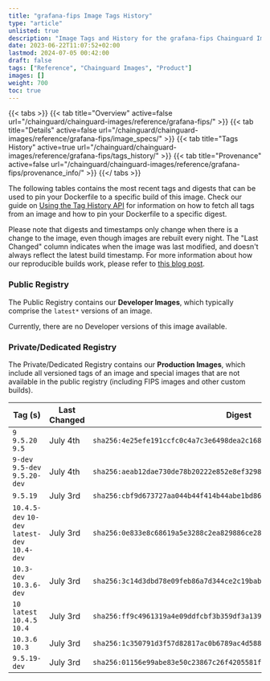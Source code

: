 ```yaml
---
title: "grafana-fips Image Tags History"
type: "article"
unlisted: true
description: "Image Tags and History for the grafana-fips Chainguard Image"
date: 2023-06-22T11:07:52+02:00
lastmod: 2024-07-05 00:42:00
draft: false
tags: ["Reference", "Chainguard Images", "Product"]
images: []
weight: 700
toc: true
---
```


{{< tabs >}}
{{< tab title="Overview" active=false url="/chainguard/chainguard-images/reference/grafana-fips/" >}}
{{< tab title="Details" active=false url="/chainguard/chainguard-images/reference/grafana-fips/image_specs/" >}}
{{< tab title="Tags History" active=true url="/chainguard/chainguard-images/reference/grafana-fips/tags_history/" >}}
{{< tab title="Provenance" active=false url="/chainguard/chainguard-images/reference/grafana-fips/provenance_info/" >}}
{{</ tabs >}}

The following tables contains the most recent tags and digests that can be used to pin your Dockerfile to a specific build of this image. Check our guide on [Using the Tag History API](/chainguard/chainguard-images/using-the-tag-history-api/) for information on how to fetch all tags from an image and how to pin your Dockerfile to a specific digest.

Please note that digests and timestamps only change when there is a change to the image, even though images are rebuilt every night. The "Last Changed" column indicates when the image was last modified, and doesn't always reflect the latest build timestamp. For more information about how our reproducible builds work, please refer to [this blog post](https://www.chainguard.dev/unchained/reproducing-chainguards-reproducible-image-builds).

### Public Registry
The Public Registry contains our **Developer Images**, which typically comprise the `latest*` versions of an image.

Currently, there are no Developer versions of this image available.

### Private/Dedicated Registry
The Private/Dedicated Registry contains our **Production Images**, which include all versioned tags of an image and special images that are not available in the public registry (including FIPS images and other custom builds).

| Tag (s)                                        | Last Changed | Digest                                                                    |
|------------------------------------------------|--------------|---------------------------------------------------------------------------|
|  `9` `9.5.20` `9.5`                            | July 4th     | `sha256:4e25efe191ccfc0c4a7c3e6498dea2c168c33cc6e1e7f5bfa3ea74ea19908c5c` |
|  `9-dev` `9.5-dev` `9.5.20-dev`                | July 4th     | `sha256:aeab12dae730de78b20222e852e8ef329839648bca7c3df6c3bba9624830b5ba` |
|  `9.5.19`                                      | July 3rd     | `sha256:cbf9d673727aa044b44f414b44abe1bd86529b07282f97cfcf6e05cb561b7801` |
|  `10.4.5-dev` `10-dev` `latest-dev` `10.4-dev` | July 3rd     | `sha256:0e833e8c68619a5e3288c2ea829886ce28475d2d79b6548594cd46ced251a861` |
|  `10.3-dev` `10.3.6-dev`                       | July 3rd     | `sha256:3c14d3dbd78e09feb86a7d344ce2c19bab291e0634a1eec9f4f34152ba32ae49` |
|  `10` `latest` `10.4.5` `10.4`                 | July 3rd     | `sha256:ff9c4961319a4e09ddfcbf3b359df3a13965b5f1bbee33c5e6b305d5137cfa99` |
|  `10.3.6` `10.3`                               | July 3rd     | `sha256:1c350791d3f57d82817ac0b6789ac4d588abd12178e2c304de8c2d44d501b3b7` |
|  `9.5.19-dev`                                  | July 3rd     | `sha256:01156e99abe83e50c23867c26f4205581fadea3a6332917664d6c392ffd68630` |

